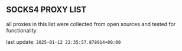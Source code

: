 ## SOCKS4 PROXY LIST

all proxies in this list were collected from open sources and tested for functionality

last update: `2025-01-12 22:35:57.878914+00:00`